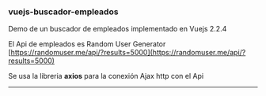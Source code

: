 ### vuejs-buscador-empleados

Demo de un buscador de empleados implementado en Vuejs 2.2.4

El Api de empleados es Random User Generator [https://randomuser.me/api/?results=5000](https://randomuser.me/api/?results=5000)

Se usa la libreria **axios** para la conexión Ajax http con el Api

* * *

